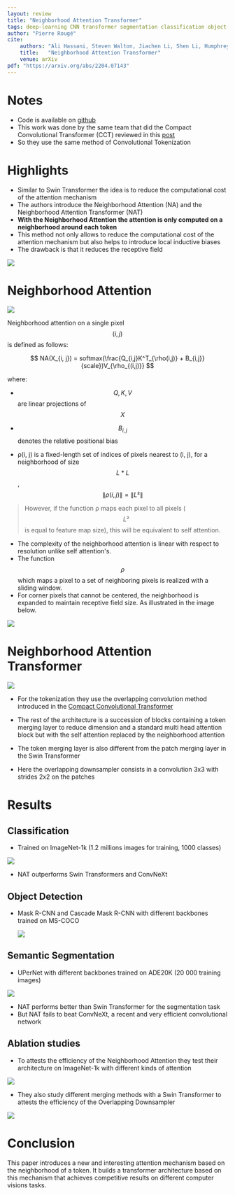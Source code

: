 ```yaml
---
layout: review
title: "Neighborhood Attention Transformer"
tags: deep-learning CNN transformer segmentation classification object-detection attention
author: "Pierre Rougé"
cite:
    authors: "Ali Hassani, Steven Walton, Jiachen Li, Shen Li, Humphrey Shi"
    title:   "Neighborhood Attention Transformer"
    venue: arXiv
pdf: "https://arxiv.org/abs/2204.07143"
---
```


# Notes

* Code is available on [github](https://github.com/SHI-Labs/Neighborhood-Attention-Transformer)
* This work was done by the same team that did the Compact Convolutional Transformer (CCT) reviewed in this [post](https://creatis-myriad.github.io./2022/06/13/CompactConvolutionalTransformer.html)
* So they use the same method of Convolutional Tokenization

# Highlights

* Similar to Swin Transformer the idea is to reduce the computational cost of the attention mechanism 
* The authors introduce the Neighborhood Attention (NA) and the Neighborhood Attention Transformer (NAT)
* **With the Neighborhood Attention the attention is only computed on a neighborhood around each token**
* This method not only allows to reduce the computational cost of the attention mechanism but also helps to introduce local inductive biases
* The drawback is that it reduces the receptive field

![](/collections/images/NeighborhoodAttentionTransformer/receptive_fields.jpg)

# Neighborhood Attention

![](/collections/images/NeighborhoodAttentionTransformer/NeighborhoodAttention.jpg)

Neighborhood attention on a single pixel $$(i, j)$$ is defined as follows:

$$ NA(X_{i, j}) = softmax(\frac{Q_{i,j}K^T_{\rho(i,j)} + B_{i,j}}{scale})V_{\rho_{(i,j)}} $$

where:

-  $$Q, K, V$$ are linear projections of $$X$$

- $$B_{i,j}$$ denotes the relative positional bias

- ρ(i, j) is a fixed-length set of indices of pixels nearest to (i, j), for a neighborhood of size $$ L * L $$, $$ \lVert \rho(i,j) \rVert = \lVert L² \rVert$$	

> However, if the function ρ maps each pixel to all pixels ($$L²$$ is equal to feature map size), this will be equivalent to self attention.

- The complexity of the neighborhood attention is linear with respect to resolution unlike self attention's.
- The function $$\rho$$ which maps a pixel to a set of neighboring pixels is realized with a sliding window.
- For corner pixels that cannot be centered, the neighborhood is expanded to maintain receptive field size. As illustrated in the image below.

![](/collections/images/NeighborhoodAttentionTransformer/corner_pixels.jpg)

# Neighborhood Attention Transformer

![](/collections/images/NeighborhoodAttentionTransformer/architecture.jpg)

- For the tokenization they use the overlapping convolution method introduced in the  [Compact Convolutional Transformer](https://creatis-myriad.github.io./2022/06/13/CompactConvolutionalTransformer.html)

- The rest of the architecture is a succession of blocks containing a token merging layer to reduce dimension and a standard multi head attention block but with the self attention replaced by the neighborhood attention

- The token merging layer is also different from the patch merging layer in the Swin Transformer

- Here the overlapping downsampler consists in a convolution 3x3 with strides 2x2 on the patches

# Results

## Classification

- Trained on ImageNet-1k (1.2 millions images for training, 1000 classes)

![](/collections/images/NeighborhoodAttentionTransformer/results_classification.jpg)

- NAT outperforms Swin Transformers and ConvNeXt

## Object Detection

- Mask R-CNN and Cascade Mask R-CNN with different backbones trained on MS-COCO

  ![](/collections/images/NeighborhoodAttentionTransformer/results_object_detection.jpg)

## Semantic Segmentation

- UPerNet with different backbones trained on ADE20K (20 000 training images)

![](/collections/images/NeighborhoodAttentionTransformer/results_semantic_segmentation.jpg)

- NAT performs better than Swin Transformer for the segmentation task
- But NAT fails to beat ConvNeXt, a recent and very efficient convolutional network 

## Ablation studies

- To attests the efficiency of the Neighborhood Attention they test their architecture on ImageNet-1k with different kinds of attention

![](/collections/images/NeighborhoodAttentionTransformer/ablation_attention.jpg)

- They also study different merging methods with a Swin Transformer to attests the efficiency of the Overlapping Downsampler

![](/collections/images/NeighborhoodAttentionTransformer/ablation_overlaping.jpg)

# Conclusion

This paper introduces a new and interesting attention mechanism based on the neighborhood of a token. It builds a transformer architecture based on this mechanism that achieves competitive results on different computer visions tasks. 

